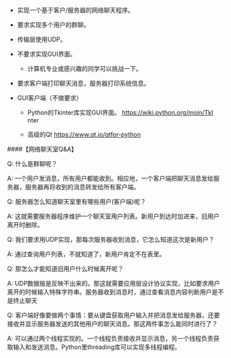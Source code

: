 * 实现一个基于客户/服务器的网络聊天程序。

* 要求实现多个用户的群聊。

* 传输层使用UDP。

* 不要求实现GUI界面。

  * 计算机专业或感兴趣的同学可以挑战一下。
  
* 要求客户端打印聊天消息，服务器打印系统信息。 

* GUI客户端（不做要求）

  * Python的Tkinter库实现GUI界面。 https://wiki.python.org/moin/TkI nter
  
  * 高级的Qt https://www.qt.io/qtfor-python   

####【网络聊天室Q&A】
  
Q: 什么是群聊呢？  
   
A: 一个用户发消息，所有用户都能收到。相应地，一个客户端把聊天消息发给服务器，服务器再将收到的消息转发给所有客户端。

Q: 服务器怎么知道聊天室里有哪些用户(客户端)呢？

A: 这就需要服务器程序维护一个聊天室用户列表。新用户到达时加进来，旧用户离开时删除。

Q: 我们要求用UDP实现，那每次服务器收到消息，它怎么知道这次是新用户？

A: 通过查询用户列表，不就知道了，新用户肯定不在表里。

Q: 那怎么才能知道旧用户什么时候离开呢？

A: UDP数据报是反映不出来的。那这就需要应用层设计协议实现，比如要求用户离开的时候输入特殊字符串。服务器收到消息时，通过查看消息内容判断用户是不是终止聊天

Q: 客户端好像要做两个事情：要从键盘获取用户输入并把消息发给服务器，还要接收并显示服务器发送的其他用户的聊天消息。那这两件事怎么能同时进行了？

A: 可以通过两个线程实现的。一个线程负责接收并显示消息，另一个线程负责获取输入和发送消息。Python里threading库可以实现多线程编程。
